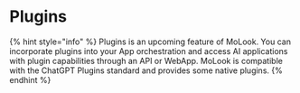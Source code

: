 # Plugins

{% hint style="info" %}
Plugins is an upcoming feature of MoLook. You can incorporate plugins into your App orchestration and access AI applications with plugin capabilities through an API or WebApp. MoLook is compatible with the ChatGPT Plugins standard and provides some native plugins.
{% endhint %}

